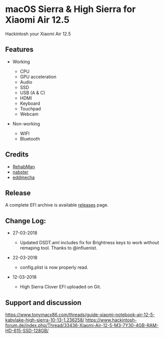 # macOS Sierra & High Sierra for Xiaomi Air 12.5
Hackintosh your Xiaomi Air 12.5


## Features

* Working
  * CPU
  * GPU acceleration
  * Audio
  * SSD
  * USB (A & C)
  * HDMI
  * Keyboard
  * Touchpad
  * Webcam

* Non-working
   * WIFI
   * Bluetooth

## Credits

- [RehabMan](https://github.com/RehabMan) 
- [nabster](https://www.hackintosh-forum.de/index.php/User/46981-nabster/) 
- [eddmecha](https://www.tonymacx86.com/members/eddmecha.708928/) 


## Release

A complete EFI archive is available [releases](https://github.com/Ivan1500/Xiaomi-Air-MacOS/releases) page.


## Change Log:

- 27-03-2018
	- Updated DSDT.aml includes fix for Brightness keys to work without remaping tool. Thanks to @influenist.

- 22-03-2018
	- config.plist is now properly read.

- 12-03-2018
	- High Sierra Clover EFI uploaded on Git.


## Support and discussion

https://www.tonymacx86.com/threads/guide-xiaomi-notebook-air-12-5-kabylake-high-sierra-10-13-1.236258/
https://www.hackintosh-forum.de/index.php/Thread/33436-Xiaomi-Air-12-5-M3-7Y30-4GB-RAM-HD-615-SSD-128GB/
